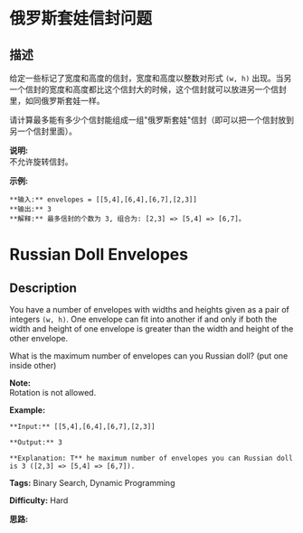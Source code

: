 # 俄罗斯套娃信封问题

## 描述

给定一些标记了宽度和高度的信封，宽度和高度以整数对形式 `(w, h)` 出现。当另一个信封的宽度和高度都比这个信封大的时候，这个信封就可以放进另一个信封里，如同俄罗斯套娃一样。

请计算最多能有多少个信封能组成一组"俄罗斯套娃"信封（即可以把一个信封放到另一个信封里面）。

**说明:**  
不允许旋转信封。

**示例:**

    
    
    **输入:** envelopes = [[5,4],[6,4],[6,7],[2,3]]
    **输出:** 3 
    **解释:** 最多信封的个数为 3, 组合为: [2,3] => [5,4] => [6,7]。
    



# Russian Doll Envelopes

## Description



You have a number of envelopes with widths and heights given as a pair of integers `(w, h)`. One envelope can fit into another if and only if both the width and height of one envelope is greater than the width and height of the other envelope.

What is the maximum number of envelopes can you Russian doll? (put one inside other)

**Note:**  
Rotation is not allowed.

**Example:**

    
    
    **Input:** [[5,4],[6,4],[6,7],[2,3]]
    **Output:** 3 
    **Explanation: T** he maximum number of envelopes you can Russian doll is 3 ([2,3] => [5,4] => [6,7]).
    


**Tags:** Binary Search, Dynamic Programming

**Difficulty:** Hard

**思路:**
